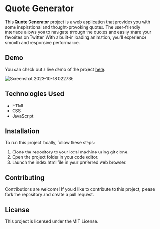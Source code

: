 # Quote Generator
This **Quote Generator** project is a web application that provides you with some inspirational and thought-provoking quotes. The user-friendly interface allows you to navigate through the quotes and easily share your favorites on Twitter. With a built-in loading animation, you'll experience smooth and responsive performance.

## Demo
You can check out a live demo of the project [here](https://khaledelhannat.github.io/quote-generator/).

![Screenshot 2023-10-18 022736](https://github.com/khaledelhannat/quote-generator/assets/76536316/4ef2b296-d706-4af4-b28b-324f881eff68)

## Technologies Used
- HTML
- CSS
- JavaScript

## Installation
To run this project locally, follow these steps:
1. Clone the repository to your local machine using git clone.
2. Open the project folder in your code editor.
3. Launch the index.html file in your preferred web browser.

## Contributing
Contributions are welcome! If you'd like to contribute to this project, please fork the repository and create a pull request.

## License
This project is licensed under the MIT License.
